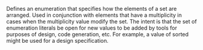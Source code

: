 Defines an enumeration that specifies how the elements of a set are arranged. Used in conjunction with elements that have a multiplicity in cases when the multiplicity value modify the set. The intent is that the set of enumeration literals be open for new values to be added by tools for purposes of design, code generation, etc. For example, a value of sorted might be used for a design specification.